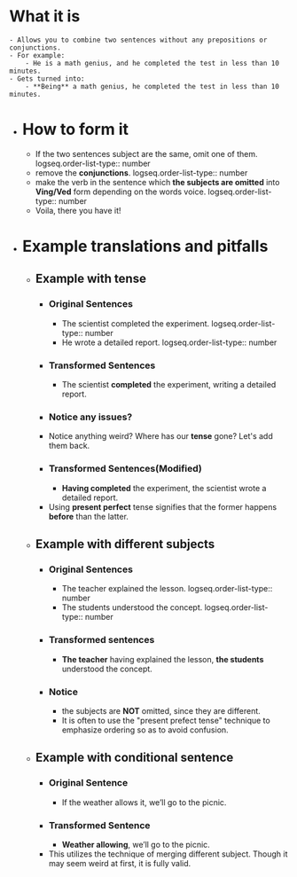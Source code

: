 # What it is
	- Allows you to combine two sentences without any prepositions or conjunctions.
	- For example:
		- He is a math genius, and he completed the test in less than 10 minutes.
	- Gets turned into:
		- **Being** a math genius, he completed the test in less than 10 minutes.
- # How to form it
	- If the two sentences subject are the same, omit one of them.
	  logseq.order-list-type:: number
	- remove the **conjunctions**.
	  logseq.order-list-type:: number
	- make the verb in the sentence which **the subjects are omitted** into **Ving/Ved** form depending on the words voice.
	  logseq.order-list-type:: number
	- Voila, there you have it!
- # Example translations and pitfalls
	- ## Example with tense
		- ### Original Sentences
			- The scientist completed the experiment.
			  logseq.order-list-type:: number
			- He wrote a detailed report.
			  logseq.order-list-type:: number
		- ### Transformed Sentences
			- The scientist **completed** the experiment, writing a detailed report.
		- ### Notice any issues?
		- Notice anything weird? Where has our **tense** gone? Let's add them back.
		- ### Transformed Sentences(Modified)
			- **Having completed** the experiment, the scientist wrote a detailed report.
		- Using **present perfect** tense signifies that the former happens **before** than the latter.
	- ## Example with different subjects
		- ### Original Sentences
			- The teacher explained the lesson.
			  logseq.order-list-type:: number
			- The students understood the concept.
			  logseq.order-list-type:: number
		- ### Transformed sentences
			- **The teacher** having explained the lesson, **the students** understood the concept.
		- ### Notice
			- the subjects are **NOT** omitted, since they are different.
			- It is often to use the "present prefect tense" technique to emphasize ordering so as to avoid confusion.
	- ## Example with conditional sentence
		- ### Original Sentence
			- If the weather allows it, we’ll go to the picnic.
		- ### Transformed Sentence
			- **Weather allowing**, we’ll go to the picnic.
		- This utilizes the technique of merging different subject. Though it may seem weird at first, it is fully valid.